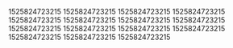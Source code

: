 1525824723215
1525824723215
1525824723215
1525824723215
1525824723215
1525824723215
1525824723215
1525824723215
1525824723215
1525824723215
1525824723215
1525824723215
1525824723215
1525824723215
1525824723215